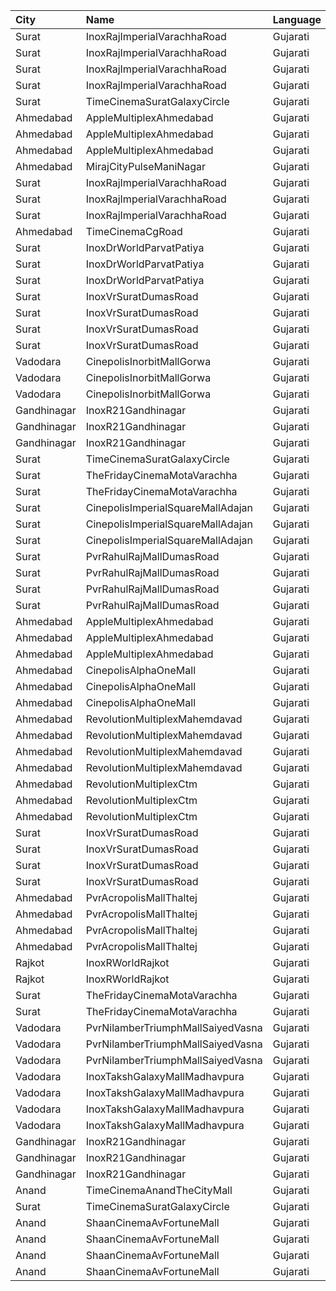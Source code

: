 | City        | Name                              | Language |  Time | Type           | Price | Capacity | Booked |
| :---------- | :-------------------------------- | :------- | ----: | :------------- | ----: | -------: | -----: |
| Surat       | InoxRajImperialVarachhaRoad       | Gujarati | 09:50 | Gold           |  100₹ |      113 |      0 |
| Surat       | InoxRajImperialVarachhaRoad       | Gujarati | 09:50 | Imperial       |  150₹ |        7 |      0 |
| Surat       | InoxRajImperialVarachhaRoad       | Gujarati | 09:50 | Platinum       |  100₹ |       53 |      0 |
| Surat       | InoxRajImperialVarachhaRoad       | Gujarati | 09:50 | Silver         |  100₹ |       36 |      0 |
| Surat       | TimeCinemaSuratGalaxyCircle       | Gujarati | 10:00 | Standard130    |  130₹ |       96 |      0 |
| Ahmedabad   | AppleMultiplexAhmedabad           | Gujarati | 12:00 | Sofa           |   80₹ |       12 |      0 |
| Ahmedabad   | AppleMultiplexAhmedabad           | Gujarati | 12:00 | Platinum       |   80₹ |       96 |     52 |
| Ahmedabad   | AppleMultiplexAhmedabad           | Gujarati | 12:00 | Recliner       |   80₹ |        9 |      0 |
| Ahmedabad   | MirajCityPulseManiNagar           | Gujarati | 12:30 | Gold           |  100₹ |       24 |      0 |
| Surat       | InoxRajImperialVarachhaRoad       | Gujarati | 14:30 | Gold           |  100₹ |       23 |      0 |
| Surat       | InoxRajImperialVarachhaRoad       | Gujarati | 14:30 | Platinum       |  100₹ |       18 |      0 |
| Surat       | InoxRajImperialVarachhaRoad       | Gujarati | 14:30 | Silver         |  100₹ |       10 |      0 |
| Ahmedabad   | TimeCinemaCgRoad                  | Gujarati | 14:30 | Standard220    |  220₹ |      108 |      8 |
| Surat       | InoxDrWorldParvatPatiya           | Gujarati | 15:00 | Club           |   90₹ |       55 |      0 |
| Surat       | InoxDrWorldParvatPatiya           | Gujarati | 15:00 | Executive      |   90₹ |       11 |      0 |
| Surat       | InoxDrWorldParvatPatiya           | Gujarati | 15:00 | Royal          |   90₹ |       22 |      0 |
| Surat       | InoxVrSuratDumasRoad              | Gujarati | 15:30 | Club           |   90₹ |      122 |      0 |
| Surat       | InoxVrSuratDumasRoad              | Gujarati | 15:30 | Executive      |   90₹ |       34 |      0 |
| Surat       | InoxVrSuratDumasRoad              | Gujarati | 15:30 | Royal          |   90₹ |       54 |      0 |
| Surat       | InoxVrSuratDumasRoad              | Gujarati | 15:30 | RoyalRecliner  |  230₹ |       12 |      0 |
| Vadodara    | CinepolisInorbitMallGorwa         | Gujarati | 15:30 | Normal         |  100₹ |       24 |      0 |
| Vadodara    | CinepolisInorbitMallGorwa         | Gujarati | 15:30 | Executive      |  100₹ |       81 |      0 |
| Vadodara    | CinepolisInorbitMallGorwa         | Gujarati | 15:30 | Premium        |  100₹ |       29 |      0 |
| Gandhinagar | InoxR21Gandhinagar                | Gujarati | 15:30 | Gold           |   90₹ |       70 |      0 |
| Gandhinagar | InoxR21Gandhinagar                | Gujarati | 15:30 | Platinum       |   90₹ |       10 |      0 |
| Gandhinagar | InoxR21Gandhinagar                | Gujarati | 15:30 | Silver         |   90₹ |       17 |      0 |
| Surat       | TimeCinemaSuratGalaxyCircle       | Gujarati | 15:30 | Sofa250        |  250₹ |       34 |      0 |
| Surat       | TheFridayCinemaMotaVarachha       | Gujarati | 15:40 | PushBackSeat   |  150₹ |      119 |      0 |
| Surat       | TheFridayCinemaMotaVarachha       | Gujarati | 15:40 | Lounger        |  150₹ |      119 |      0 |
| Surat       | CinepolisImperialSquareMallAdajan | Gujarati | 15:50 | Normal         |  100₹ |       22 |      0 |
| Surat       | CinepolisImperialSquareMallAdajan | Gujarati | 15:50 | Premium        |  100₹ |       33 |      0 |
| Surat       | CinepolisImperialSquareMallAdajan | Gujarati | 15:50 | Executive      |  100₹ |       89 |      0 |
| Surat       | PvrRahulRajMallDumasRoad          | Gujarati | 16:00 | Recliner       |  250₹ |       24 |      0 |
| Surat       | PvrRahulRajMallDumasRoad          | Gujarati | 16:00 | Prime          |  100₹ |       72 |     19 |
| Surat       | PvrRahulRajMallDumasRoad          | Gujarati | 16:00 | ClassicPlus    |  100₹ |       30 |      0 |
| Surat       | PvrRahulRajMallDumasRoad          | Gujarati | 16:00 | Classic        |  100₹ |       30 |      0 |
| Ahmedabad   | AppleMultiplexAhmedabad           | Gujarati | 18:00 | Sofa           |   80₹ |       12 |      0 |
| Ahmedabad   | AppleMultiplexAhmedabad           | Gujarati | 18:00 | Platinum       |   80₹ |       96 |     52 |
| Ahmedabad   | AppleMultiplexAhmedabad           | Gujarati | 18:00 | Recliner       |   80₹ |        9 |      0 |
| Ahmedabad   | CinepolisAlphaOneMall             | Gujarati | 18:20 | Normal         |  130₹ |       37 |      0 |
| Ahmedabad   | CinepolisAlphaOneMall             | Gujarati | 18:20 | Executive      |  130₹ |       45 |      0 |
| Ahmedabad   | CinepolisAlphaOneMall             | Gujarati | 18:20 | Premium        |  130₹ |       53 |      0 |
| Ahmedabad   | RevolutionMultiplexMahemdavad     | Gujarati | 18:30 | Couple         |  200₹ |      100 |      0 |
| Ahmedabad   | RevolutionMultiplexMahemdavad     | Gujarati | 18:30 | Platinum       |  160₹ |      100 |      0 |
| Ahmedabad   | RevolutionMultiplexMahemdavad     | Gujarati | 18:30 | Golden         |  140₹ |      100 |      0 |
| Ahmedabad   | RevolutionMultiplexMahemdavad     | Gujarati | 18:30 | Silver         |  120₹ |      100 |      0 |
| Ahmedabad   | RevolutionMultiplexCtm            | Gujarati | 18:45 | PlatinumClass  |  180₹ |      100 |      0 |
| Ahmedabad   | RevolutionMultiplexCtm            | Gujarati | 18:45 | GoldenClass    |  160₹ |      100 |      0 |
| Ahmedabad   | RevolutionMultiplexCtm            | Gujarati | 18:45 | SilverClass    |  140₹ |      100 |      0 |
| Surat       | InoxVrSuratDumasRoad              | Gujarati | 18:45 | Club           |   90₹ |      122 |      0 |
| Surat       | InoxVrSuratDumasRoad              | Gujarati | 18:45 | Executive      |   90₹ |       34 |      0 |
| Surat       | InoxVrSuratDumasRoad              | Gujarati | 18:45 | Royal          |   90₹ |       54 |      0 |
| Surat       | InoxVrSuratDumasRoad              | Gujarati | 18:45 | RoyalRecliner  |  230₹ |       12 |      0 |
| Ahmedabad   | PvrAcropolisMallThaltej           | Gujarati | 18:45 | PrimePlus      |  175₹ |       66 |      0 |
| Ahmedabad   | PvrAcropolisMallThaltej           | Gujarati | 18:45 | Prime          |  150₹ |       65 |      0 |
| Ahmedabad   | PvrAcropolisMallThaltej           | Gujarati | 18:45 | Classic        |  150₹ |       39 |      0 |
| Ahmedabad   | PvrAcropolisMallThaltej           | Gujarati | 18:45 | Recliner       |  400₹ |        9 |      0 |
| Rajkot      | InoxRWorldRajkot                  | Gujarati | 18:45 | Gold           |  112₹ |      133 |      0 |
| Rajkot      | InoxRWorldRajkot                  | Gujarati | 18:45 | Silver         |  112₹ |       41 |      0 |
| Surat       | TheFridayCinemaMotaVarachha       | Gujarati | 18:50 | PushBackSeat   |  150₹ |      119 |      0 |
| Surat       | TheFridayCinemaMotaVarachha       | Gujarati | 18:50 | Lounger        |  150₹ |      119 |      0 |
| Vadodara    | PvrNilamberTriumphMallSaiyedVasna | Gujarati | 19:00 | Recliner       |  300₹ |        7 |      0 |
| Vadodara    | PvrNilamberTriumphMallSaiyedVasna | Gujarati | 19:00 | Prime          |  110₹ |       89 |      0 |
| Vadodara    | PvrNilamberTriumphMallSaiyedVasna | Gujarati | 19:00 | Classic        |  110₹ |       33 |      0 |
| Vadodara    | InoxTakshGalaxyMallMadhavpura     | Gujarati | 19:00 | Club           |   90₹ |      102 |      0 |
| Vadodara    | InoxTakshGalaxyMallMadhavpura     | Gujarati | 19:00 | Executive      |   90₹ |       34 |      0 |
| Vadodara    | InoxTakshGalaxyMallMadhavpura     | Gujarati | 19:00 | RoyalRecliners |  150₹ |       13 |      0 |
| Vadodara    | InoxTakshGalaxyMallMadhavpura     | Gujarati | 19:00 | Royal          |   90₹ |       97 |      0 |
| Gandhinagar | InoxR21Gandhinagar                | Gujarati | 19:00 | Gold           |   90₹ |       84 |      0 |
| Gandhinagar | InoxR21Gandhinagar                | Gujarati | 19:00 | Platinum       |   90₹ |       13 |      0 |
| Gandhinagar | InoxR21Gandhinagar                | Gujarati | 19:00 | Silver         |   90₹ |       28 |      0 |
| Anand       | TimeCinemaAnandTheCityMall        | Gujarati | 19:00 | Standard100    |  100₹ |      127 |     27 |
| Surat       | TimeCinemaSuratGalaxyCircle       | Gujarati | 19:10 | Infinity400    |  400₹ |       22 |      0 |
| Anand       | ShaanCinemaAvFortuneMall          | Gujarati | 19:15 | Recliner       |  300₹ |      100 |      0 |
| Anand       | ShaanCinemaAvFortuneMall          | Gujarati | 19:15 | Sofa           |  250₹ |      100 |      0 |
| Anand       | ShaanCinemaAvFortuneMall          | Gujarati | 19:15 | Platinum       |   80₹ |      100 |      0 |
| Anand       | ShaanCinemaAvFortuneMall          | Gujarati | 19:15 | Gold           |   80₹ |      100 |      0 |